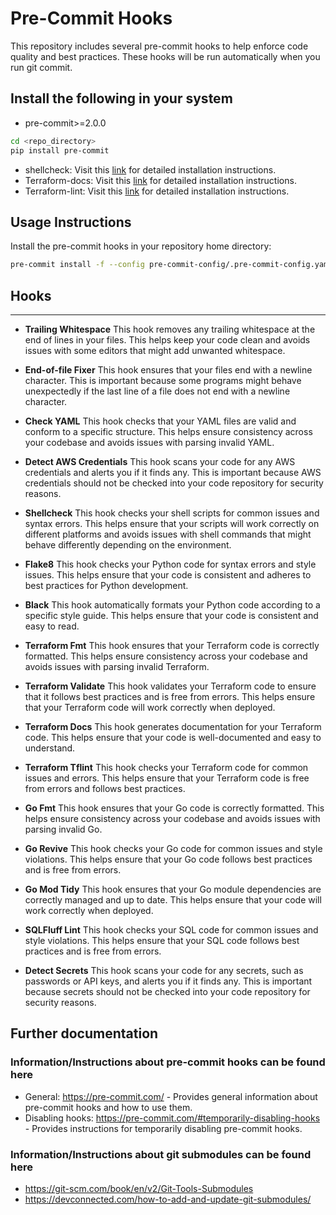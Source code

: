 # Pre-Commit Hooks

This repository includes several pre-commit hooks to help enforce code quality and best practices. These hooks will be run automatically when you run git commit.

## Install the following in your system

- pre-commit>=2.0.0

```sh
cd <repo_directory>
pip install pre-commit
```

- shellcheck:
  Visit this [link](https://github.com/koalaman/shellcheck#installing) for detailed installation instructions.
- Terraform-docs:
  Visit this [link](https://terraform-docs.io/user-guide/installation/) for detailed installation instructions.
- Terraform-lint: Visit this [link](https://github.com/terraform-linters/tflint) for detailed installation instructions.

## Usage Instructions

Install the pre-commit hooks in your repository home directory:

```sh
pre-commit install -f --config pre-commit-config/.pre-commit-config.yaml
```

## Hooks

---

- **Trailing Whitespace**
  This hook removes any trailing whitespace at the end of lines in your files. This helps keep your code clean and avoids issues with some editors that might add unwanted whitespace.

- **End-of-file Fixer**
  This hook ensures that your files end with a newline character. This is important because some programs might behave unexpectedly if the last line of a file does not end with a newline character.

- **Check YAML**
  This hook checks that your YAML files are valid and conform to a specific structure. This helps ensure consistency across your codebase and avoids issues with parsing invalid YAML.

- **Detect AWS Credentials**
  This hook scans your code for any AWS credentials and alerts you if it finds any. This is important because AWS credentials should not be checked into your code repository for security reasons.

- **Shellcheck**
  This hook checks your shell scripts for common issues and syntax errors. This helps ensure that your scripts will work correctly on different platforms and avoids issues with shell commands that might behave differently depending on the environment.

- **Flake8**
  This hook checks your Python code for syntax errors and style issues. This helps ensure that your code is consistent and adheres to best practices for Python development.

- **Black**
  This hook automatically formats your Python code according to a specific style guide. This helps ensure that your code is consistent and easy to read.

- **Terraform Fmt**
  This hook ensures that your Terraform code is correctly formatted. This helps ensure consistency across your codebase and avoids issues with parsing invalid Terraform.

- **Terraform Validate**
  This hook validates your Terraform code to ensure that it follows best practices and is free from errors. This helps ensure that your Terraform code will work correctly when deployed.

- **Terraform Docs**
  This hook generates documentation for your Terraform code. This helps ensure that your code is well-documented and easy to understand.

- **Terraform Tflint**
  This hook checks your Terraform code for common issues and errors. This helps ensure that your Terraform code is free from errors and follows best practices.

- **Go Fmt**
  This hook ensures that your Go code is correctly formatted. This helps ensure consistency across your codebase and avoids issues with parsing invalid Go.

- **Go Revive**
  This hook checks your Go code for common issues and style violations. This helps ensure that your Go code follows best practices and is free from errors.

- **Go Mod Tidy**
  This hook ensures that your Go module dependencies are correctly managed and up to date. This helps ensure that your code will work correctly when deployed.

- **SQLFluff Lint**
  This hook checks your SQL code for common issues and style violations. This helps ensure that your SQL code follows best practices and is free from errors.

- **Detect Secrets**
  This hook scans your code for any secrets, such as passwords or API keys, and alerts you if it finds any. This is important because secrets should not be checked into your code repository for security reasons.

## Further documentation

### Information/Instructions about pre-commit hooks can be found here

- General: <https://pre-commit.com/> - Provides general information about pre-commit hooks and how to use them.
- Disabling hooks: <https://pre-commit.com/#temporarily-disabling-hooks> - Provides instructions for temporarily disabling pre-commit hooks.

### Information/Instructions about git submodules can be found here

- <https://git-scm.com/book/en/v2/Git-Tools-Submodules>
- <https://devconnected.com/how-to-add-and-update-git-submodules/>

